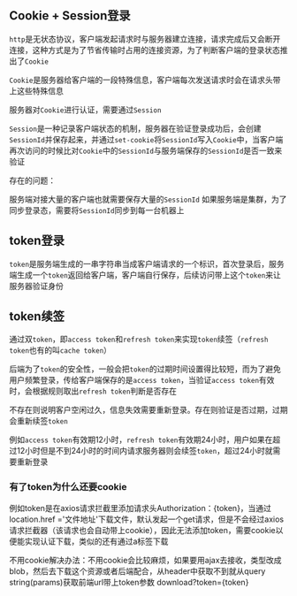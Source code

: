 ## Cookie + Session登录

`http`是无状态协议，客户端发起请求时与服务器建立连接，请求完成后又会断开连接，这种方式是为了节省传输时占用的连接资源，为了判断客户端的登录状态推出了`Cookie`

`Cookie`是服务器给客户端的一段特殊信息，客户端每次发送请求时会在请求头带上这些特殊信息

服务器对`Cookie`进行认证，需要通过`Session`

`Session`是一种记录客户端状态的机制，服务器在验证登录成功后，会创建`SessionId`并保存起来，并通过`set-cookie`将`SessionId`写入`Cookie`中，当客户端再次访问的时候比对`Cookie`中的`SessionId`与服务端保存的`SessionId`是否一致来验证

存在的问题：

服务端对接大量的客户端也就需要保存大量的`SessionId`
如果服务端是集群，为了同步登录态，需要将`SessionId`同步到每一台机器上

## token登录

`token`是服务端生成的一串字符串当成客户端请求的一个标识，首次登录后，服务端生成一个`token`返回给客户端，客户端自行保存，后续访问带上这个`token`来让服务器验证身份

## token续签

通过双`token`，即`access token`和`refresh token`来实现`token`续签（`refresh token`也有的叫`cache token`）

后端为了`token`的安全性，一般会把`token`的过期时间设置得比较短，而为了避免用户频繁登录，传给客户端保存的是`access token`，当验证`access token`有效时，会根据规则取出`refresh token`判断是否存在

不存在则说明客户空闲过久，信息失效需要重新登录。存在则验证是否过期，过期会重新续签`token`

例如`access token`有效期12小时，`refresh token`有效期24小时，用户如果在超过12小时但是不到24小时的时间内请求服务器则会续签`token`，超过24小时就需要重新登录

### 有了token为什么还要cookie

例如token是在axios请求拦截里添加请求头Authorization：{token}，当通过location.href ='文件地址'下载文件，默认发起一个get请求，但是不会经过axios请求拦截器（该请求也会自动带上cookie），因此无法添加token，需要cookie以便能实现认证下载，类似的还有通过a标签下载

不用cookie解决办法：不用cookie会比较麻烦，如果要用ajax去接收，类型改成blob，然后去下载这个资源或者后端配合，从header中获取不到就从query string(params)获取前端url带上token参数 download?token={token}